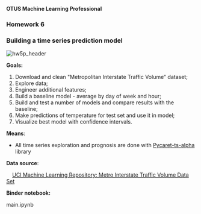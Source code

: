 **OTUS Machine Learning Professional**

### **Homework 6**

### Building a time series prediction model

![hw5p_header](https://user-images.githubusercontent.com/73858914/170866768-f64bea0c-1af1-43e1-b8b9-623d2a1bb943.png)

**Goals:**  

1. Download and clean "Metropolitan Interstate Traffic Volume" dataset;
2. Explore data;
3. Engineer additional features;
4. Build a baseline model - average by day of week and hour;
5. Build and test a number of models and compare results with the baseline;
6. Make predictions of temperature for test set and use it in model;
7. Visualize best model  with confidence intervals.

**Means**:

- All time series exploration and prognosis are done with [Pycaret-ts-alpha](https://pypi.org/project/pycaret-ts-alpha)  library

**Data source**:

    [UCI Machine Learning Repository: Metro Interstate Traffic Volume Data Set](https://archive.ics.uci.edu/ml/datasets/Metro+Interstate+Traffic+Volume)

**Binder notebook:**

main.ipynb   

  
